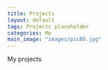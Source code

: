 ```yaml
---
title: Projects
layout: default
tags: Projects placeholder
categories: Me
main_image: "images/pic05.jpg"
---
```


My projects

